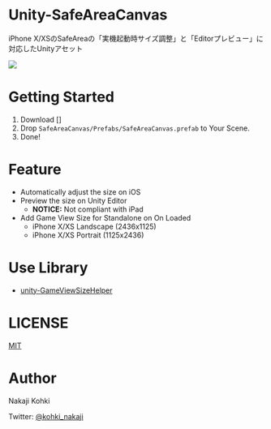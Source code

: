# Unity-SafeAreaCanvas

iPhone X/XSのSafeAreaの「実機起動時サイズ調整」と「Editorプレビュー」に対応したUnityアセット

![](https://github.com/nkjzm/Unity-SafeAreaCanvas/blob/master/Docs/sample.gif)

# Getting Started

1. Download []
1. Drop `SafeAreaCanvas/Prefabs/SafeAreaCanvas.prefab` to Your Scene. 
2. Done!

# Feature

- Automatically adjust the size on iOS
- Preview the size on Unity Editor
  - **NOTICE:** Not compliant with iPad
- Add Game View Size for Standalone on On Loaded
  - iPhone X/XS Landscape (2436x1125)
  - iPhone X/XS Portrait (1125x2436)

# Use Library

- [unity-GameViewSizeHelper](https://github.com/anchan828/unity-GameViewSizeHelper)

# LICENSE

[MIT](https://github.com/nkjzm/Unity-SafeAreaCanvas/blob/master/LICENSE)

# Author

Nakaji Kohki

Twitter: [@kohki_nakaji](https://twitter.com/kohki_nakaji)
